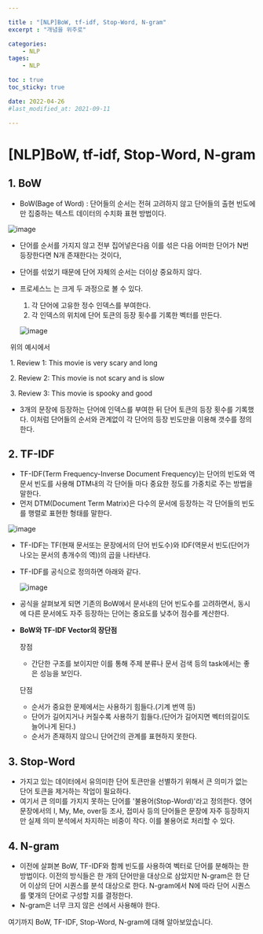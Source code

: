 ```yaml
---

title : "[NLP]BoW, tf-idf, Stop-Word, N-gram"
excerpt : "개념을 위주로"

categories:
    - NLP
tages:
    - NLP

toc : true
toc_sticky: true

date: 2022-04-26
#last_modified_at: 2021-09-11

---
```

# [NLP]BoW, tf-idf, Stop-Word, N-gram



## 1. BoW

- BoW(Bage of Word) : 단어들의 순서는 전혀 고려하지 않고 단어들의 출현 빈도에만 집중하는 텍스트 데이터의 수치화 표현 방법이다.

![image](https://user-images.githubusercontent.com/37393115/165201647-7266894c-58da-4459-b4ec-61d321e5d903.png) 



- 단어를 순서를 가지지 않고 전부 집어넣은다음 이를 섞은 다음 어떠한 단어가 N번 등장한다면 N개 존재한다는 것이다,

- 단어를 섞었기 때문에 단어 자체의 순서는 더이상 중요하지 않다. 

- 프로세스느 는 크게 두 과정으로 볼 수 있다.

  1. 각 단어에 고유한 정수 인덱스를 부여한다.
  2. 각 인덱스의 위치에 단어 토큰의 등장 횟수를 기록한 벡터를 만든다.

  ![image](https://user-images.githubusercontent.com/37393115/165202454-94d13c7d-6d2a-4bbd-b13c-4017789b64b7.png)

​	위의 예시에서

​	1. Review 1: This movie is very scary and long

​	2. Review 2: This movie is not scary and is slow

​	3. Review 3: This movie is spooky and good

- 3개의 문장에 등장하는 단어에 인덱스를 부여한 뒤 단어 토큰의 등장 횟수를 기록했다.  이처럼 단어들의 순서와 관계없이 각 단어의 등장 빈도만을 이용해 갯수를 정의한다.



## 2. TF-IDF

- TF-IDF(Term Frequency-Inverse Document Frequency)는 단어의 빈도와 역문서 빈도를 사용해 DTM내의 각 단어들 마다 중요한 정도를 가중치로 주는 방법을 말한다. 
- 먼저 DTM(Document Term Matrix)은 다수의 문서에 등장하는 각 단어들의 빈도를 행렬로 표현한 형태를 말한다.

![image](https://user-images.githubusercontent.com/37393115/165203057-748ed90a-5466-488a-aa2d-1838d67af8c0.png)

- TF-IDF는 TF(현재 문서또는 문장에서의 단어 빈도수)와 IDF(역문서 빈도(단어가 나오는 문서의 총개수의 역))의 곱을 나타낸다. 

- TF-IDF를 공식으로 정의하면 아래와 같다.

  ![image](https://user-images.githubusercontent.com/37393115/165203510-a42184c8-3c40-466c-a5a6-a6a8737792dc.png)

- 공식을 살펴보게 되면 기존의 BoW에서 문서내의 단어 빈도수를 고려하면서, 동시에 다른 문서에도 자주 등장하는 단어는 중요도를 낮추어 점수를 계산한다. 

- **BoW와 TF-IDF Vector의 장단점**

  장점

  - 간단한 구조를 보이지만 이를 통해 주제 분류나 문서 검색 등의 task에서는 좋은 성능을 보인다.

  단점

  - 순서가 중요한 문제에서는 사용하기 힘들다.(기계 번역 등)
  - 단어가 길어지거나 커질수록 사용하기 힘들다.(단어가 길어지면 벡터의길이도늘어나게 된다.)
  - 순서가 존재하지 않으니 단어간의 관계를 표현하지 못한다.

## 3. Stop-Word

- 가지고 있는 데이터에서 유의미한 단어 토큰만을 선별하기 위해서 큰 의미가 없는 단어 토큰을 제거하는 작업이 필요하다.
- 여기서 큰 의미를 가지지 못하는 단어를 '불용어(Stop-Word)'라고 정의한다. 영어 문장에서의 I, My, Me, over등 조사, 접미사 등의 단어들은 문장에 자주 등장하지만 실제 의미 분석에서 차지하는 비중이 작다. 이를 불용어로 처리할 수 있다.

## 4. N-gram

- 이전에 살펴본 BoW, TF-IDF와 함께 빈도를 사용하여 벡터로 단어를 분해하는 한 방법이다. 이전의 방식들은 한 개의 단어만을 대상으로 삼았지만 N-gram은 한 단어 이상의 단어 시퀀스를 분석 대상으로 한다. N-gram에서 N에 따라 단어 시퀀스를 몇개의 단어로 구성할 지를 결정한다. 
- N-gram은 너무 크지 않은 선에서 사용해야 한다.



여기까지 BoW, TF-IDF, Stop-Word, N-gram에 대해 알아보았습니다.